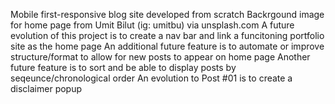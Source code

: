 Mobile first-responsive blog site developed from scratch
Backrgound image for home page from Umit Bilut (ig: umitbu) via unsplash.com
A future evolution of this project is to create a nav bar and link a funcitoning portfolio site as the home page
An additional future feature is to automate or improve structure/format to allow for new posts to appear on home page
Another future feature is to sort and be able to display posts by seqeunce/chronological order
An evolution to Post #01 is to create a disclaimer popup